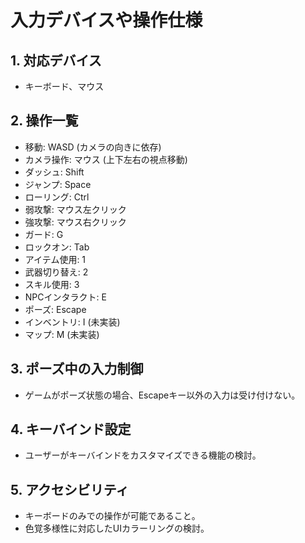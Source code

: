# 入力デバイスや操作仕様

## 1. 対応デバイス

- キーボード、マウス

## 2. 操作一覧

- 移動: WASD (カメラの向きに依存)
- カメラ操作: マウス (上下左右の視点移動)
- ダッシュ: Shift
- ジャンプ: Space
- ローリング: Ctrl
- 弱攻撃: マウス左クリック
- 強攻撃: マウス右クリック
- ガード: G
- ロックオン: Tab
- アイテム使用: 1
- 武器切り替え: 2
- スキル使用: 3
- NPCインタラクト: E
- ポーズ: Escape
- インベントリ: I (未実装)
- マップ: M (未実装)

## 3. ポーズ中の入力制御

- ゲームがポーズ状態の場合、Escapeキー以外の入力は受け付けない。

## 4. キーバインド設定

- ユーザーがキーバインドをカスタマイズできる機能の検討。

## 5. アクセシビリティ

- キーボードのみでの操作が可能であること。
- 色覚多様性に対応したUIカラーリングの検討。

